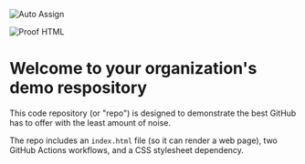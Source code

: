 ![Auto Assign](https://github.com/Amrita-Systems-Reading-Group/demo-repository/actions/workflows/auto-assign.yml/badge.svg)

![Proof HTML](https://github.com/Amrita-Systems-Reading-Group/demo-repository/actions/workflows/proof-html.yml/badge.svg)

# Welcome to your organization's demo respository
This code repository (or "repo") is designed to demonstrate the best GitHub has to offer with the least amount of noise.

The repo includes an `index.html` file (so it can render a web page), two GitHub Actions workflows, and a CSS stylesheet dependency.

